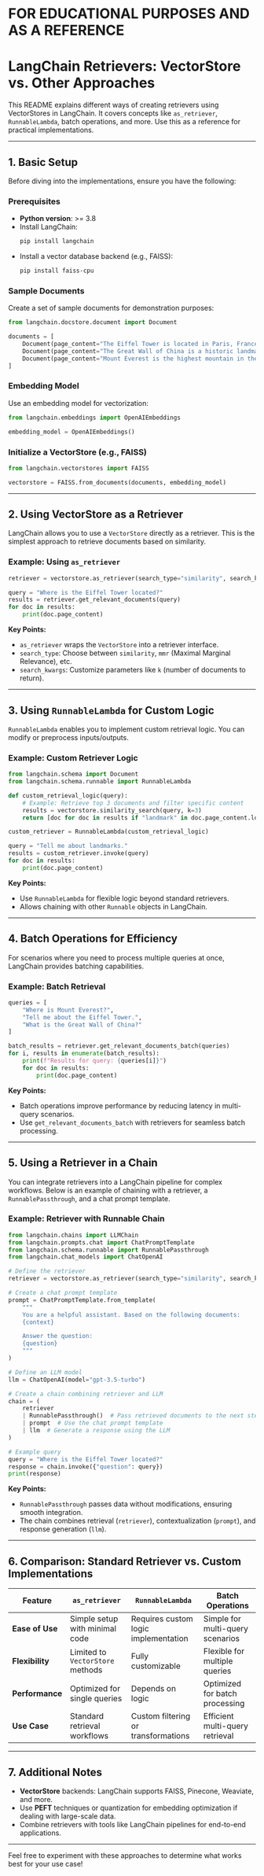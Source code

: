 # FOR EDUCATIONAL PURPOSES AND AS A REFERENCE
# LangChain Retrievers: VectorStore vs. Other Approaches

This README explains different ways of creating retrievers using VectorStores in LangChain. It covers concepts like `as_retriever`, `RunnableLambda`, batch operations, and more. Use this as a reference for practical implementations.

---

## 1. **Basic Setup**
Before diving into the implementations, ensure you have the following:

### Prerequisites
- **Python version**: >= 3.8
- Install LangChain:
  ```bash
  pip install langchain
  ```
- Install a vector database backend (e.g., FAISS):
  ```bash
  pip install faiss-cpu
  ```

### Sample Documents
Create a set of sample documents for demonstration purposes:
```python
from langchain.docstore.document import Document

documents = [
    Document(page_content="The Eiffel Tower is located in Paris, France."),
    Document(page_content="The Great Wall of China is a historic landmark."),
    Document(page_content="Mount Everest is the highest mountain in the world."),
]
```

### Embedding Model
Use an embedding model for vectorization:
```python
from langchain.embeddings import OpenAIEmbeddings

embedding_model = OpenAIEmbeddings()
```

### Initialize a VectorStore (e.g., FAISS)
```python
from langchain.vectorstores import FAISS

vectorstore = FAISS.from_documents(documents, embedding_model)
```

---

## 2. **Using VectorStore as a Retriever**
LangChain allows you to use a `VectorStore` directly as a retriever. This is the simplest approach to retrieve documents based on similarity.

### Example: Using `as_retriever`
```python
retriever = vectorstore.as_retriever(search_type="similarity", search_kwargs={"k": 2})

query = "Where is the Eiffel Tower located?"
results = retriever.get_relevant_documents(query)
for doc in results:
    print(doc.page_content)
```
**Key Points:**
- `as_retriever` wraps the `VectorStore` into a retriever interface.
- `search_type`: Choose between `similarity`, `mmr` (Maximal Marginal Relevance), etc.
- `search_kwargs`: Customize parameters like `k` (number of documents to return).

---

## 3. **Using `RunnableLambda` for Custom Logic**
`RunnableLambda` enables you to implement custom retrieval logic. You can modify or preprocess inputs/outputs.

### Example: Custom Retriever Logic
```python
from langchain.schema import Document
from langchain.schema.runnable import RunnableLambda

def custom_retrieval_logic(query):
    # Example: Retrieve top 3 documents and filter specific content
    results = vectorstore.similarity_search(query, k=3)
    return [doc for doc in results if "landmark" in doc.page_content.lower()]

custom_retriever = RunnableLambda(custom_retrieval_logic)

query = "Tell me about landmarks."
results = custom_retriever.invoke(query)
for doc in results:
    print(doc.page_content)
```
**Key Points:**
- Use `RunnableLambda` for flexible logic beyond standard retrievers.
- Allows chaining with other `Runnable` objects in LangChain.

---

## 4. **Batch Operations for Efficiency**
For scenarios where you need to process multiple queries at once, LangChain provides batching capabilities.

### Example: Batch Retrieval
```python
queries = [
    "Where is Mount Everest?",
    "Tell me about the Eiffel Tower.",
    "What is the Great Wall of China?"
]

batch_results = retriever.get_relevant_documents_batch(queries)
for i, results in enumerate(batch_results):
    print(f"Results for query: {queries[i]}")
    for doc in results:
        print(doc.page_content)
```
**Key Points:**
- Batch operations improve performance by reducing latency in multi-query scenarios.
- Use `get_relevant_documents_batch` with retrievers for seamless batch processing.

---

## 5. **Using a Retriever in a Chain**
You can integrate retrievers into a LangChain pipeline for complex workflows. Below is an example of chaining with a retriever, a `RunnablePassthrough`, and a chat prompt template.

### Example: Retriever with Runnable Chain
```python
from langchain.chains import LLMChain
from langchain.prompts.chat import ChatPromptTemplate
from langchain.schema.runnable import RunnablePassthrough
from langchain.chat_models import ChatOpenAI

# Define the retriever
retriever = vectorstore.as_retriever(search_type="similarity", search_kwargs={"k": 2})

# Create a chat prompt template
prompt = ChatPromptTemplate.from_template(
    """
    You are a helpful assistant. Based on the following documents:
    {context}

    Answer the question:
    {question}
    """
)

# Define an LLM model
llm = ChatOpenAI(model="gpt-3.5-turbo")

# Create a chain combining retriever and LLM
chain = (
    retriever
    | RunnablePassthrough()  # Pass retrieved documents to the next step
    | prompt  # Use the chat prompt template
    | llm  # Generate a response using the LLM
)

# Example query
query = "Where is the Eiffel Tower located?"
response = chain.invoke({"question": query})
print(response)
```
**Key Points:**
- `RunnablePassthrough` passes data without modifications, ensuring smooth integration.
- The chain combines retrieval (`retriever`), contextualization (`prompt`), and response generation (`llm`).

---

## 6. **Comparison: Standard Retriever vs. Custom Implementations**

| **Feature**              | **`as_retriever`**                | **`RunnableLambda`**                 | **Batch Operations**               |
|--------------------------|-----------------------------------|--------------------------------------|------------------------------------|
| **Ease of Use**          | Simple setup with minimal code    | Requires custom logic implementation | Simple for multi-query scenarios   |
| **Flexibility**          | Limited to `VectorStore` methods | Fully customizable                   | Flexible for multiple queries      |
| **Performance**          | Optimized for single queries      | Depends on logic                     | Optimized for batch processing     |
| **Use Case**             | Standard retrieval workflows      | Custom filtering or transformations  | Efficient multi-query retrieval    |

---

## 7. **Additional Notes**
- **VectorStore** backends: LangChain supports FAISS, Pinecone, Weaviate, and more.
- Use **PEFT** techniques or quantization for embedding optimization if dealing with large-scale data.
- Combine retrievers with tools like LangChain pipelines for end-to-end applications.

---

Feel free to experiment with these approaches to determine what works best for your use case!
